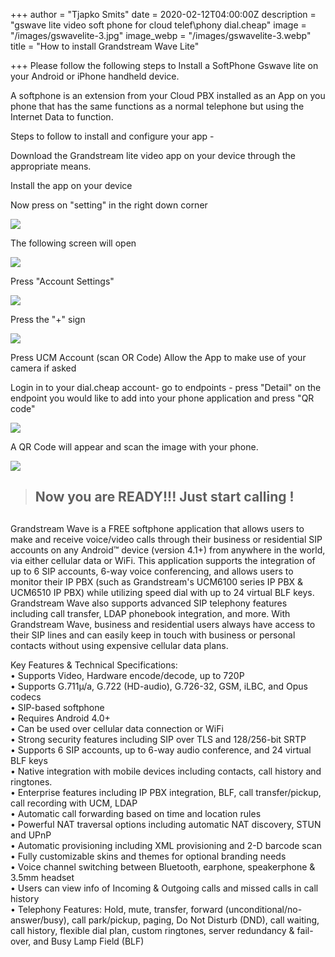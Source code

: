 +++
author = "Tjapko Smits"
date = 2020-02-12T04:00:00Z
description = "gswave lite video soft phone for cloud telef\\phony dial.cheap"
image = "/images/gswavelite-3.jpg"
image_webp = "/images/gswavelite-3.webp"
title = "How to install Grandstream Wave Lite"

+++
Please follow the following steps to Install a SoftPhone Gswave lite on your Android or iPhone handheld device.

A softphone is an extension from your Cloud PBX installed as an App on you phone that has the same functions as a normal telephone but using the Internet Data to function.

Steps to follow to install and configure your app -

Download the Grandstream lite video app on your device through the appropriate means.

Install the app on your device

Now press on "setting" in the right down corner 

![](/images/settingsgswave.webp)

The following screen will open 

![](/images/accountsettings.webp)

Press "Account Settings" 

![](/images/plussign.webp)

Press the "+" sign

![](/images/scancode.webp)

Press UCM Account (scan OR Code) Allow the App to make use of your camera if asked

Login in to your dial.cheap account-  go to endpoints  - press "Detail" on the endpoint you would like to add into your phone application and press  "QR code"

![](/images/editendpoint.webp)

A QR Code will appear and scan the image with your phone. 

![](/images/qrcode.webp)

> ## **Now you are READY!!! Just start calling !**

## 

Grandstream Wave is a FREE softphone application that allows users to make and receive voice/video calls through their business or residential SIP accounts on any Android™ device (version 4.1+) from anywhere in the world, via either cellular data or WiFi. This application supports the integration of up to 6 SIP accounts, 6-way voice conferencing, and allows users to monitor their IP PBX (such as Grandstream's UCM6100 series IP PBX & UCM6510 IP PBX) while utilizing speed dial with up to 24 virtual BLF keys. Grandstream Wave also supports advanced SIP telephony features including call transfer, LDAP phonebook integration, and more. With Grandstream Wave, business and residential users always have access to their SIP lines and can easily keep in touch with business or personal contacts without using expensive cellular data plans.

Key Features & Technical Specifications:  
• Supports Video, Hardware encode/decode, up to 720P  
• Supports G.711µ/a, G.722 (HD-audio), G.726-32, GSM, iLBC, and Opus codecs  
• SIP-based softphone  
• Requires Android 4.0+  
• Can be used over cellular data connection or WiFi  
• Strong security features including SIP over TLS and 128/256-bit SRTP  
• Supports 6 SIP accounts, up to 6-way audio conference, and 24 virtual BLF keys  
• Native integration with mobile devices including contacts, call history and ringtones.  
• Enterprise features including IP PBX integration, BLF, call transfer/pickup, call recording with UCM, LDAP  
• Automatic call forwarding based on time and location rules  
• Powerful NAT traversal options including automatic NAT discovery, STUN and UPnP  
• Automatic provisioning including XML provisioning and 2-D barcode scan  
• Fully customizable skins and themes for optional branding needs  
• Voice channel switching between Bluetooth, earphone, speakerphone & 3.5mm headset  
• Users can view info of Incoming & Outgoing calls and missed calls in call history  
• Telephony Features: Hold, mute, transfer, forward (unconditional/no-answer/busy), call park/pickup, paging, Do Not Disturb (DND), call waiting, call history, flexible dial plan, custom ringtones, server redundancy & fail-over, and Busy Lamp Field (BLF)